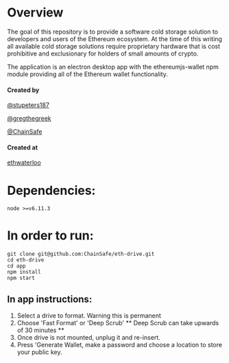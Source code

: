 # Overview

The goal of this repository is to provide a software cold storage solution to developers and users of the Ethereum ecosystem. At the time of this writing all available cold storage solutions require proprietary hardware that is cost prohibitive and exclusionary for holders of small amounts of crypto. 

The application is an electron desktop app with the ethereumjs-wallet npm module providing all of the Ethereum wallet functionality.

#### Created by
[@stupeters187](https://github.com/stupeters187)

[@gregthegreek](https://github.com/GregTheGreek)

[@ChainSafe](https://github.com/chainsafe)

#### Created at
[ethwaterloo](https://ethwaterloo.com)

# Dependencies:
```
node >=v6.11.3
```

# In order to run:
```
git clone git@github.com:ChainSafe/eth-drive.git
cd eth-drive
cd app
npm install
npm start
```
## In app instructions:
1. Select a drive to format. Warning this is permanent
2. Choose 'Fast Format' or 'Deep Scrub' ** Deep Scrub can take upwards of 30 minutes **
3. Once drive is not mounted, unplug it and re-insert.
4. Press 'Generate Wallet, make a password and choose a location to store your public key.

